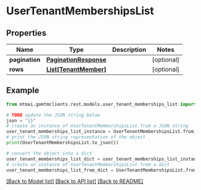 # UserTenantMembershipsList


## Properties

Name | Type | Description | Notes
------------ | ------------- | ------------- | -------------
**pagination** | [**PaginationResponse**](PaginationResponse.md) |  | [optional] 
**rows** | [**List[TenantMember]**](TenantMember.md) |  | [optional] 

## Example

```python
from mtmai.gomtmclients.rest.models.user_tenant_memberships_list import UserTenantMembershipsList

# TODO update the JSON string below
json = "{}"
# create an instance of UserTenantMembershipsList from a JSON string
user_tenant_memberships_list_instance = UserTenantMembershipsList.from_json(json)
# print the JSON string representation of the object
print(UserTenantMembershipsList.to_json())

# convert the object into a dict
user_tenant_memberships_list_dict = user_tenant_memberships_list_instance.to_dict()
# create an instance of UserTenantMembershipsList from a dict
user_tenant_memberships_list_from_dict = UserTenantMembershipsList.from_dict(user_tenant_memberships_list_dict)
```
[[Back to Model list]](../README.md#documentation-for-models) [[Back to API list]](../README.md#documentation-for-api-endpoints) [[Back to README]](../README.md)


